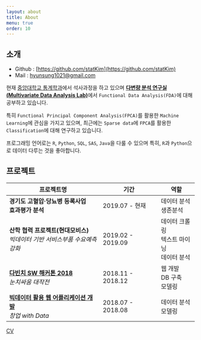 ```yaml
---
layout: about
title: About
menu: true
order: 10
---
```


## 소개 
- Github : [https://github.com/statKim](https://github.com/statKim)
- Mail : hyunsung1021@gmail.com

현재 [중앙대학교 통계학과](http://stat.cau.ac.kr/)에서 석사과정을 하고 있으며 [**다변량 분석 연구실(Multivariate Data Analysis Lab)**](https://sites.google.com/site/yaejilim/)에서  `Functional Data Analysis(FDA)`에 대해 공부하고 있습니다.

특히 `Functional Principal Component Analysis(FPCA)`를 활용한 `Machine Learning`에 관심을 가지고 있으며, 최근에는 `Sparse data`에 `FPCA`를 활용한 `Classification`에 대해 연구하고 있습니다.

프로그래밍 언어로는 `R`, `Python`, `SQL`, `SAS`, `Java`을 다룰 수 있으며 특히, `R`과 `Python`으로 데이터 다루는 것을 좋아합니다.



## 프로젝트

| 프로젝트명 | 기간 | 역할 |
| ----------------------------------------- | ------------- | ---------------------------- |
| **경기도 고혈압·당뇨병 등록사업<br>효과평가 분석** | 2019.07 - 현재 | 데이터 분석<br>생존분석 |
| **산학 협력 프로젝트(현대모비스)**<br>*빅데이터 기반 서비스부품 수요예측 강화* | 2019.02 - 2019.09 | 데이터 크롤링<br>텍스트 마이닝<br>데이터 분석 |
| [**다빈치 SW 해커톤 2018**](https://github.com/statKim/Da_Vinci_SW_Hackathon)<br>*눈치싸움 대작전* | 2018.11 - 2018.12 | 웹 개발<br>DB 구축<br>모델링   |
| [**빅데이터 활용 웹 어플리케이션 개발**](https://github.com/statKim/2018_Multicampus_Project)<br>*창업 with Data* | 2018.07 - 2018.08 | 데이터 분석<br>모델링           |

[CV](../CV/index.html)